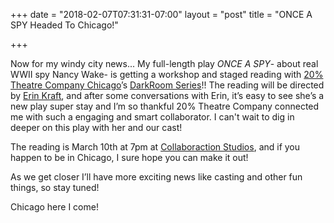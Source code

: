 +++
date = "2018-02-07T07:31:31-07:00"
layout = "post"
title = "ONCE A SPY Headed To Chicago!"

+++

Now for my windy city news... My full-length play *ONCE A SPY*- about real WWII spy Nancy Wake- is getting a workshop and staged reading with [20% Theatre Company Chicago](https://www.twentypercentchicago.com/)’s [DarkRoom Series](https://www.twentypercentchicago.com/darkroom18)!! The reading will be directed by [Erin Kraft](https://www.erinkraft.com/about-1/), and after some conversations with Erin, it’s easy to see she’s a new play super stay and I’m so thankful 20% Theatre Company connected me with such a engaging and smart collaborator. I can't wait to dig in deeper on this play with her and our cast!

The reading is March 10th at 7pm at [Collaboraction Studios](https://www.google.com/maps/place/1579+N+Milwaukee+Ave,+Chicago,+IL+60622/@41.9103062,-87.6791339,17z/data=!3m1!4b1!4m5!3m4!1s0x880fd2c74476aaad:0x37c0119c18c56bbd!8m2!3d41.9103062!4d-87.6769452), and if you happen to be in Chicago, I sure hope you can make it out! 

As we get closer I’ll have more exciting news like casting and other fun things, so stay tuned! 

Chicago here I come!
